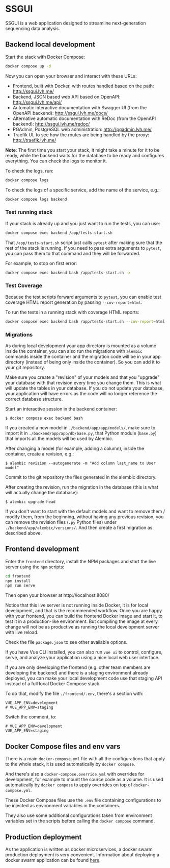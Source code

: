 # SSGUI

SSGUI is a web application designed to streamline next-generation sequencing data analysis.

## Backend local development

Start the stack with Docker Compose:

```bash
docker compose up -d
```

Now you can open your browser and interact with these URLs:

- Frontend, built with Docker, with routes handled based on the path:
  http://ssgui.lvh.me/
- Backend, JSON based web API based on OpenAPI: http://ssgui.lvh.me/api/
- Automatic interactive documentation with Swagger UI (from the OpenAPI
  backend): http://ssgui.lvh.me/docs/
- Alternative automatic documentation with ReDoc (from the OpenAPI
  backend): http://ssgui.lvh.me/redoc/
- PGAdmin, PostgreSQL web administration: http://pgadmin.lvh.me/
- Traefik UI, to see how the routes are being handled by the proxy:
  http://traefik.lvh.me/

**Note**: The first time you start your stack, it might take a minute for it to
be ready, while the backend waits for the database to be ready and configures
everything. You can check the logs to monitor it.

To check the logs, run:

```bash
docker compose logs
```

To check the logs of a specific service, add the name of the service, e.g.:

```bash
docker compose logs backend
```

### Test running stack

If your stack is already up and you just want to run the tests, you can use:

```bash
docker compose exec backend /app/tests-start.sh
```

That `/app/tests-start.sh` script just calls `pytest` after making sure that
the rest of the stack is running. If you need to pass extra arguments to
`pytest`, you can pass them to that command and they will be forwarded.

For example, to stop on first error:

```bash
docker compose exec backend bash /app/tests-start.sh -x
```

### Test Coverage

Because the test scripts forward arguments to `pytest`, you can enable test
coverage HTML report generation by passing `--cov-report=html`.

To run the tests in a running stack with coverage HTML reports:

```bash
docker compose exec backend bash /app/tests-start.sh --cov-report=html
```

### Migrations

As during local development your app directory is mounted as a volume inside
the container, you can also run the migrations with `alembic` commands inside
the container and the migration code will be in your app directory (instead of
being only inside the container). So you can add it to your git repository.

Make sure you create a "revision" of your models and that you "upgrade" your
database with that revision every time you change them. This is what will
update the tables in your database. If you do not update your database, your
application will have errors as the code will no longer reference the correct
database structure.

Start an interactive session in the backend container:

```console
$ docker compose exec backend bash
```

If you created a new model in `./backend/app/app/models/`, make sure to import
it in `./backend/app/app/db/base.py`, that Python module (`base.py`) that
imports all the models will be used by Alembic.

After changing a model (for example, adding a column), inside the container,
create a revision, e.g.:

```console
$ alembic revision --autogenerate -m "Add column last_name to User model"
```

Commit to the git repository the files generated in the alembic directory.

After creating the revision, run the migration in the database (this is what
will actually change the database):

```console
$ alembic upgrade head
```

If you don't want to start with the default models and want to remove them /
modify them, from the beginning, without having any previous revision, you can
remove the revision files (`.py` Python files) under
`./backend/app/alembic/versions/`. And then create a first migration as
described above.

## Frontend development

Enter the `frontend` directory, install the NPM packages and start the live
server using the `npm` scripts:

```bash
cd frontend
npm install
npm run serve
```

Then open your browser at http://localhost:8080/

Notice that this live server is not running inside Docker, it is for local
development, and that is the recommended workflow. Once you are happy with
your frontend, you can build the frontend Docker image and start it, to test
it in a production-like environment. But compiling the image at every change
will not be as productive as running the local development server with
live reload.

Check the file `package.json` to see other available options.

If you have Vue CLI installed, you can also run `vue ui` to control, configure,
serve, and analyze your application using a nice local web user interface.

If you are only developing the frontend (e.g. other team members are developing
the backend) and there is a staging environment already deployed, you can make
your local development code use that staging API instead of a full local
Docker Compose stack.

To do that, modify the file `./frontend/.env`, there's a section with:

```
VUE_APP_ENV=development
# VUE_APP_ENV=staging
```

Switch the comment, to:

```
# VUE_APP_ENV=development
VUE_APP_ENV=staging
```

## Docker Compose files and env vars

There is a main `docker-compose.yml` file with all the configurations that
apply to the whole stack, it is used automatically by `docker compose`.

And there's also a `docker-compose.override.yml` with overrides for
development, for example to mount the source code as a volume. It is used
automatically by `docker compose` to apply overrides on top of
`docker-compose.yml`.

These Docker Compose files use the `.env` file containing configurations to be
injected as environment variables in the containers.

They also use some additional configurations taken from environment variables
set in the scripts before calling the `docker compose` command.

## Production deployment

As the application is written as docker microservices, a docker swarm
production deployment is very convenient. Information about deploying
a docker swarm application can be found [here](https://dockerswarm.rocks/).
